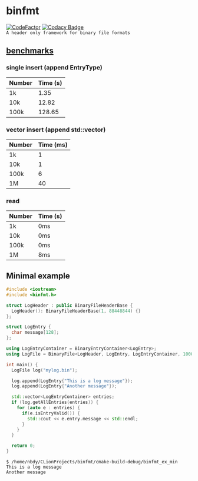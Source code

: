 # binfmt

[![CodeFactor](https://www.codefactor.io/repository/github/nbdy/binfmt/badge)](https://www.codefactor.io/repository/github/nbdy/binfmt)
[![Codacy Badge](https://app.codacy.com/project/badge/Grade/b485b4bdb1a546f8aac332245013bb81)](https://www.codacy.com/gh/nbdy/binfmt/dashboard?utm_source=github.com&amp;utm_medium=referral&amp;utm_content=nbdy/binfmt&amp;utm_campaign=Badge_Grade)
<br>
`A header only framework for binary file formats`

## [benchmarks](doc/Benchmarks.md)

### single insert (append EntryType)

| Number | Time (s) |
|--------|----------|
| 1k     | 1.35     |
| 10k    | 12.82    |
| 100k   | 128.65   |

### vector insert (append std::vector<EntryType>)

| Number | Time (ms) |
|--------|-----------|
| 1k     | 1         |
| 10k    | 1         |
| 100k   | 6         |
| 1M     | 40        |

### read

| Number | Time (s) |
|--------|----------|
| 1k     | 0ms      |
| 10k    | 0ms      |
| 100k   | 0ms      |
| 1M     | 8ms      |

## Minimal example

```c++
#include <iostream>
#include <binfmt.h>

struct LogHeader : public BinaryFileHeaderBase {
  LogHeader(): BinaryFileHeaderBase(1, 88448844) {}
};

struct LogEntry {
  char message[128];
};

using LogEntryContainer = BinaryEntryContainer<LogEntry>;
using LogFile = BinaryFile<LogHeader, LogEntry, LogEntryContainer, 1000>;

int main() {
  LogFile log("mylog.bin");

  log.append(LogEntry{"This is a log message"});
  log.append(LogEntry{"Another message"});

  std::vector<LogEntryContainer> entries;
  if (log.getAllEntries(entries)) {
    for (auto e : entries) {
      if(e.isEntryValid()) {
        std::cout << e.entry.message << std::endl;
      }
    }
  }

  return 0;
}
```

```shell
$ /home/nbdy/CLionProjects/binfmt/cmake-build-debug/binfmt_ex_min
This is a log message
Another message
```